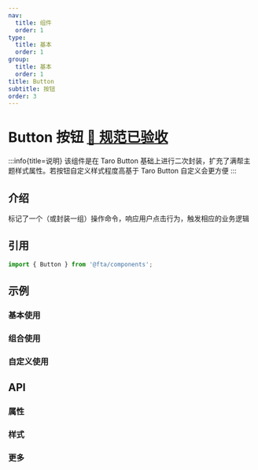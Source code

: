 ```yaml
---
nav:
  title: 组件
  order: 1
type:
  title: 基本
  order: 1
group:
  title: 基本
  order: 1
title: Button
subtitle: 按钮
order: 3
---
```


# Button 按钮 <Badge>[🎨 规范已验收](https://mastergo.com/file/88610980371425?page_id=96%3A3945&layer_id=153%3A4750)</Badge>

:::info{title=说明}
该组件是在 Taro Button 基础上进行二次封装，扩充了满帮主题样式属性。若按钮自定义样式程度高基于 Taro Button 自定义会更方便
:::

## 介绍

标记了一个（或封装一组）操作命令，响应用户点击行为，触发相应的业务逻辑

## 引用

```jsx | pure
import { Button } from '@fta/components';
```

## 示例

### 基本使用

### 组合使用

### 自定义使用

## API

### 属性

### 样式

### 更多

